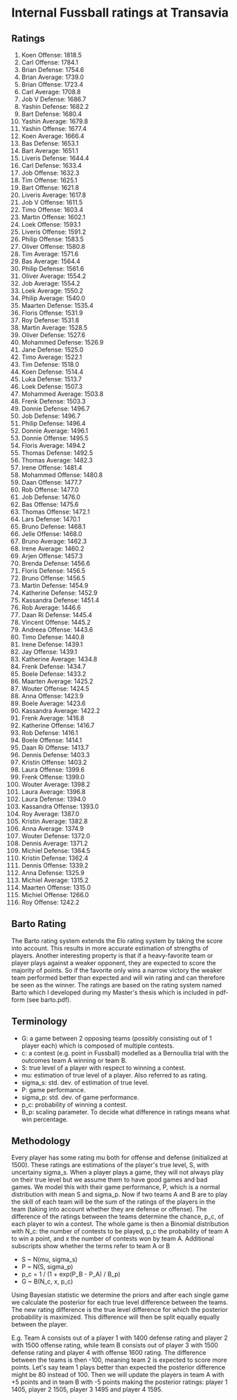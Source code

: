 # Internal Fussball ratings at Transavia
## Ratings
1. Koen Offense: 1818.5 
2. Carl Offense: 1784.1 
3. Brian Defense: 1754.6 
4. Brian Average: 1739.0 
5. Brian Offense: 1723.4 
6. Carl Average: 1708.8 
7. Job V Defense: 1686.7 
8. Yashin Defense: 1682.2 
9. Bart Defense: 1680.4 
10. Yashin Average: 1679.8 
11. Yashin Offense: 1677.4 
12. Koen Average: 1666.4 
13. Bas Defense: 1653.1 
14. Bart Average: 1651.1 
15. Liveris Defense: 1644.4 
16. Carl Defense: 1633.4 
17. Job Offense: 1632.3 
18. Tim Offense: 1625.1 
19. Bart Offense: 1621.8 
20. Liveris Average: 1617.8 
21. Job V Offense: 1611.5 
22. Timo Offense: 1603.4 
23. Martin Offense: 1602.1 
24. Loek Offense: 1593.1 
25. Liveris Offense: 1591.2 
26. Philip Offense: 1583.5 
27. Oliver Offense: 1580.8 
28. Tim Average: 1571.6 
29. Bas Average: 1564.4 
30. Philip  Defense: 1561.6 
31. Oliver Average: 1554.2 
32. Job Average: 1554.2 
33. Loek Average: 1550.2 
34. Philip Average: 1540.0 
35. Maarten Defense: 1535.4 
36. Floris Offense: 1531.9 
37. Roy Defense: 1531.8 
38. Martin Average: 1528.5 
39. Oliver Defense: 1527.6 
40. Mohammed Defense: 1526.9 
41. Jane Defense: 1525.0 
42. Timo Average: 1522.1 
43. Tim Defense: 1518.0 
44. Koen Defense: 1514.4 
45. Luka Defense: 1513.7 
46. Loek Defense: 1507.3 
47. Mohammed Average: 1503.8 
48. Frenk  Defense: 1503.3 
49. Donnie Defense: 1496.7 
50. Job  Defense: 1496.7 
51. Philip Defense: 1496.4 
52. Donnie Average: 1496.1 
53. Donnie Offense: 1495.5 
54. Floris Average: 1494.2 
55. Thomas Defense: 1492.5 
56. Thomas Average: 1482.3 
57. Irene Offense: 1481.4 
58. Mohammed Offense: 1480.8 
59. Daan Offense: 1477.7 
60. Rob Offense: 1477.0 
61. Job Defense: 1476.0 
62. Bas Offense: 1475.6 
63. Thomas Offense: 1472.1 
64. Lars Defense: 1470.1 
65. Bruno Defense: 1468.1 
66. Jelle Offense: 1468.0 
67. Bruno Average: 1462.3 
68. Irene Average: 1460.2 
69. Arjen Offense: 1457.3 
70. Brenda Defense: 1456.6 
71. Floris Defense: 1456.5 
72. Bruno Offense: 1456.5 
73. Martin Defense: 1454.9 
74. Katherine Defense: 1452.9 
75. Kassandra Defense: 1451.4 
76. Rob Average: 1446.6 
77. Daan Ri Defense: 1445.4 
78. Vincent Offense: 1445.2 
79. Andreea Offense: 1443.6 
80. Timo Defense: 1440.8 
81. Irene Defense: 1439.1 
82. Jay Offense: 1439.1 
83. Katherine Average: 1434.8 
84. Frenk Defense: 1434.7 
85. Boele Defense: 1433.2 
86. Maarten Average: 1425.2 
87. Wouter Offense: 1424.5 
88. Anna Offense: 1423.9 
89. Boele Average: 1423.6 
90. Kassandra Average: 1422.2 
91. Frenk Average: 1416.8 
92. Katherine Offense: 1416.7 
93. Rob Defense: 1416.1 
94. Boele Offense: 1414.1 
95. Daan Ri Offense: 1413.7 
96. Dennis Defense: 1403.3 
97. Kristin Offense: 1403.2 
98. Laura Offense: 1399.6 
99. Frenk Offense: 1399.0 
100. Wouter Average: 1398.2 
101. Laura Average: 1396.8 
102. Laura Defense: 1394.0 
103. Kassandra Offense: 1393.0 
104. Roy Average: 1387.0 
105. Kristin Average: 1382.8 
106. Anna Average: 1374.9 
107. Wouter Defense: 1372.0 
108. Dennis Average: 1371.2 
109. Michiel Defense: 1364.5 
110. Kristin Defense: 1362.4 
111. Dennis Offense: 1339.2 
112. Anna Defense: 1325.9 
113. Michiel Average: 1315.2 
114. Maarten Offense: 1315.0 
115. Michiel Offense: 1266.0 
116. Roy Offense: 1242.2 

## Barto Rating
The Barto rating system extends the Elo rating system by taking the score into account. This results in more accurate estimation of strengths of players. Another interesting property is that if a heavy-favorite team or player plays against a weaker opponent, they are expected to score the majority of points. So if the favorite only wins a narrow victory the weaker team performed better than expected and will win rating and can therefore be seen as the winner. The ratings are based on the rating system named Barto which I developed during my Master's thesis which is included in pdf-form (see barto.pdf).
## Terminology
- G: a game between 2 opposing teams (possibly consisting out of 1 player each) which is composed of multiple contests.
- c: a contest (e.g. point in Fussball) modelled as a Bernoullia trial with the outcomes team A winning or team B.
- S: true level of a player with respect to winning a contest.
- mu: estimation of true level of a player. Also referred to as rating.
- sigma_s: std. dev. of estimation of true level.
- P: game performance.
- sigma_p: std. dev. of game performance.
- p_c: probability of winning a contest.
- B_p: scaling parameter. To decide what difference in ratings means what win percentage.
## Methodology
Every player has some rating mu both for offense and defense (initialized at 1500). These ratings are estimations of the player's true level, S, with uncertainy sigma_s. When a player plays a game, they will not always play on their true level but we assume them to have good games and bad games. We model this with their game performance, P, which is a normal distribution with mean S and sigma_p. Now if two teams A and B are to play the skill of each team will be the sum of the ratings of the players in the team (taking into account whether they are defense or offense). The difference of the ratings between the teams determine the chance, p_c, of each player to win a contest. The whole game is then a Binomial distribution with N_c: the number of contests to be played, p_c the probability of team A to win a point, and x the number of contests won by team A. Additional subscripts show whether the terms refer to team A or B
- S ~ N(mu, sigma_s)
- P ~ N(S, sigma_p)
- p_c = 1 / (1 + exp(P_B - P_A) / B_p)
- G ~ B(N_c, x, p_c)

Using Bayesian statistic we determine the priors and after each single game we calculate the posterior for each true level difference between the teams. The new rating difference is the true level difference for which the posterior probability is maximized. This difference will then be split equally equally between the player. 

E.g. Team A consists out of a player 1 with 1400 defense rating and player 2 with 1500 offense rating, while team B consists out of player 3 with 1500 defense rating and player 4 with offense 1600 rating. The difference between the teams is then -100, meaning team 2 is expected to score more points. Let's say team 1 plays better than expected the posterior difference might be 80 instead of 100. Then we will update the players in team A with +5 points and in team B with -5 points making the posterior ratings: player 1 1405, player 2 1505, player 3 1495 and player 4 1595.